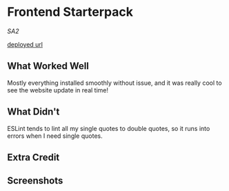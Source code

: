 # Frontend Starterpack

_SA2_

[deployed url](https://frontend-starterpack-zhouselena.onrender.com/)

## What Worked Well

Mostly everything installed smoothly without issue, and it was really cool to see the website update in real time!

## What Didn't

ESLint tends to lint all my single quotes to double quotes, so it runs into errors when I need single quotes.

## Extra Credit

## Screenshots
